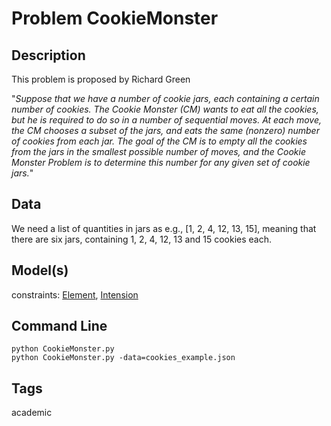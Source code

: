 # Problem CookieMonster
## Description
This problem is proposed by Richard Green

"*Suppose that we have a number of cookie jars, each containing a certain number of cookies.
The Cookie Monster (CM) wants to eat all the cookies, but he is required to do so in a number
of sequential moves. At each move, the CM chooses a subset of the jars,
and eats the same (nonzero) number of cookies from each jar. The goal of the CM is to
empty all the cookies from the jars in the smallest possible number of moves, and the
Cookie Monster Problem is to determine this number for any given set of cookie jars.*"



## Data
We need a list of quantities in jars as e.g., \[1, 2, 4, 12, 13, 15],
meaning that there are six jars, containing 1, 2, 4, 12, 13 and 15 cookies each.

## Model(s)


  constraints: [Element](http://pycsp.org/documentation/constraints/Element), [Intension](http://pycsp.org/documentation/constraints/Intension)


## Command Line

```
python CookieMonster.py
python CookieMonster.py -data=cookies_example.json
```

## Tags
 academic
